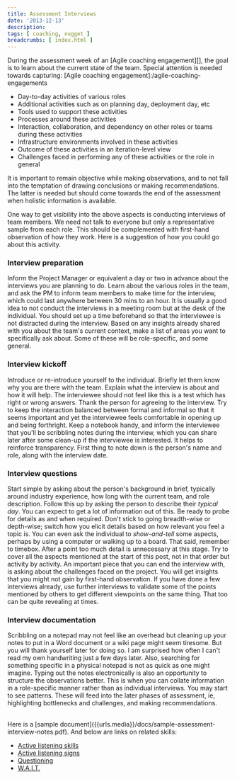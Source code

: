 ```yaml
---
title: Assessment Interviews
date: '2013-12-13'
description:
tags: [ coaching, nugget ]
breadcrumbs: [ index.html ]
---
```


During the assessment week of an [Agile coaching engagement][], the goal is to learn about the current state of the team. Special attention is needed towards capturing:
[Agile coaching engagement]:/agile-coaching-engagements

* Day-to-day activities of various roles
* Additional activities such as on planning day, deployment day, etc
* Tools used to support these activities
* Processes around these activities
* Interaction, collaboration, and dependency on other roles or teams during these activities
* Infrastructure environments involved in these activities
* Outcome of these activities in an iteration-level view
* Challenges faced in performing any of these activities or the role in general

It is important to remain objective while making observations, and to not fall into the temptation of drawing conclusions or making recommendations. The latter is needed but should come towards the end of the assessment when holistic information is available.

One way to get visibility into the above aspects is conducting interviews of team members. We need not talk to everyone but only a representative sample from each role. This should be complemented with first-hand observation of how they work. Here is a suggestion of how you could go about this activity.

### Interview preparation
Inform the Project Manager or equivalent a day or two in advance about the interviews you are planning to do. Learn about the various roles in the team, and ask the PM to inform team members to make time for the interview, which could last anywhere between 30 mins to an hour. It is usually a good idea to not conduct the interviews in a meeting room but at the desk of the individual. You should set up a time beforehand so that the interviewee is not distracted during the interview. Based on any insights already shared with you about the team's current context, make a list of areas you want to specifically ask about. Some of these will be role-specific, and some general.
### Interview kickoff
Introduce or re-introduce yourself to the individual. Briefly let them know why you are there with the team. Explain what the interview is about and how it will help. The interviewee should not feel like this is a test which has right or wrong answers. Thank the person for agreeing to the interview. Try to keep the interaction balanced between formal and informal so that it seems important and yet the interviewee feels comfortable in opening up and being forthright. Keep a notebook handy, and inform the interviewee that you'll be scribbling notes during the interview, which you can share later after some clean-up if the interviewee is interested. It helps to reinforce transparency. First thing to note down is the person's name and role, along with the interview date.
### Interview questions
Start simple by asking about the person's background in brief, typically around industry experience, how long with the current team, and role description. Follow this up by asking the person to describe their *typical day*. You can expect to get a lot of information out of this. Be ready to probe for details as and when required. Don't stick to going breadth-wise or depth-wise; switch how you elicit details based on how relevant you feel a topic is. You can even ask the individual to *show-and-tell* some aspects, perhaps by using a computer or walking up to a board. That said, remember to timebox. After a point too much detail is unnecessary at this stage. Try to cover all the aspects mentioned at the start of this post, not in that order but activity by activity. An important piece that you can end the interview with, is asking about the challenges faced on the project. You will get insights that you might not gain by first-hand observation. If you have done a few interviews already, use further interviews to validate some of the points mentioned by others to get different viewpoints on the same thing. That too can be quite revealing at times.
### Interview documentation
Scribbling on a notepad may not feel like an overhead but cleaning up your notes to put in a Word document or a wiki page might seem tiresome. But you will thank yourself later for doing so. I am surprised how often I can't read my own handwriting just a few days later. Also, searching for something specific in a physical notepad is not as quick as one might imagine. Typing out the notes electronically is also an opportunity to structure the observations better. This is when you can collate information in a role-specific manner rather than as individual interviews. You may start to see patterns. These will feed into the later phases of assessment, ie, highlighting bottlenecks and challenges, and making recommendations.

<br>
Here is a [sample document]({{urls.media}}/docs/sample-assessment-interview-notes.pdf). And below are links on related skills:

* [Active listening skills](http://www.mindtools.com/CommSkll/ActiveListening.htm)
* [Active listening signs](http://www.skillsyouneed.com/ips/active-listening.html)
* [Questioning](http://www.skillsyouneed.com/ips/questioning.html)
* [W.A.I.T.](http://pagilista.blogspot.co.uk/2012/04/wait-crucial-consulting-advice.html)
